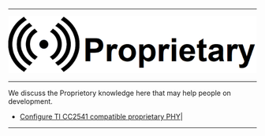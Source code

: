 ********
![Proprietary](files/logo_pr.png)
********
We discuss the Proprietory knowledge here that may help people on development.
*  [Configure TI CC2541 compatible proprietary PHY](Configure-TI-CC2541-compatible-proprietary-PHY)|
********